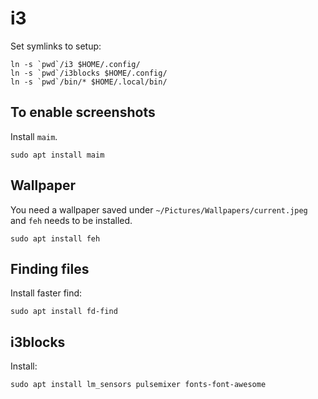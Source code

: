 # i3

Set symlinks to setup:

```shell
ln -s `pwd`/i3 $HOME/.config/
ln -s `pwd`/i3blocks $HOME/.config/
ln -s `pwd`/bin/* $HOME/.local/bin/
```

## To enable screenshots

Install `maim`.

```shell
sudo apt install maim
```

## Wallpaper

You need a wallpaper saved under `~/Pictures/Wallpapers/current.jpeg` and `feh`
needs to be installed.

```shell
sudo apt install feh
```

## Finding files

Install faster find:

```shell
sudo apt install fd-find
```

## i3blocks

Install:

```shell
sudo apt install lm_sensors pulsemixer fonts-font-awesome
```
